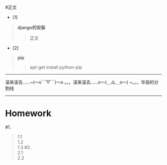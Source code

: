 #正文

- [1] 
>    **django的安装**  
>>正文
- [2]  
>  **pip**
>>apt-get install python-pip
*************************************************************
  滚来滚去……~(～o￣▽￣)～o 。。。滚来滚去……o～(＿△＿o～) ~。。。华丽的分割线
*************************************************************
# Homework #
#1.   
>1.1  
>1.2  
>1.3
#2.   
>2.1  
>2.2
            	